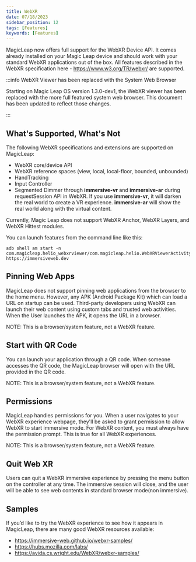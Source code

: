 ```yaml
---
title: WebXR
date: 07/18/2023
sidebar_position: 12
tags: [Features]
keywords: [Features]
---
```


MagicLeap now offers full support for the WebXR Device API. It comes already installed on your Magic Leap device and should work with your standard WebXR applications out of the box. All features described in the WebXR specification here - https://www.w3.org/TR/webxr/ are supported.

:::info WebXR Viewer has been replaced with the System Web Browser

Starting on Magic Leap OS version 1.3.0-dev1, the WebXR viewer has been replaced with the more full featured system web browser. This document has been updated to reflect those changes.

:::

## What's Supported, What's Not

The following WebXR specifications and extensions are supported on MagicLeap:
- WebXR core/device API 
- WebXR reference spaces (view, local, local-floor, bounded, unbounded)
- HandTracking
- Input Controller
- Segmented Dimmer through **immersive-vr** and **immersive-ar** during requestSession API in WebXR. If you use **immersive-vr**, it will darken the real world to create a VR experience. **immersive-ar** will show the real world along with the virtual content.

Currently, Magic Leap does not support WebXR Anchor, WebXR Layers, and WebXR Hittest modules.

You can launch features from the command line like this:

```shell
adb shell am start -n
com.magicleap.helio_webxrviewer/com.magicleap.helio.WebXRViewerActivity
https://immersiveweb.dev
```

## Pinning Web Apps

MagicLeap does not support pinning web applications from the browser to the home menu. However, any APK (Android Package Kit) which can load a URL on startup can be used. Third-party developers using WebXR can launch their web content using custom tabs and trusted web activities. When the User launches the APK, it opens the URL in a browser.

NOTE: This is a browser/system feature, not a WebXR feature.


## Start with QR Code

You can launch your application through a QR code. When someone accesses the QR code, the MagicLeap browser will open with the URL provided in the QR code.

NOTE: This is a browser/system feature, not a WebXR feature.


## Permissions 

MagicLeap handles permissions for you. When a user navigates to your WebXR experience webpage, they'll be asked to grant permission to allow WebXR to start immersive mode. For WebXR content, you must always have the permission prompt. This is true for all WebXR experiences.

NOTE: This is a browser/system feature, not a WebXR feature.


## Quit Web XR

Users can quit a WebXR immersive experience by pressing the menu button on the controller at any time. The immersive session will close, and the user will be able to see web contents in standard browser mode(non immersive).

## Samples

If you’d like to try the WebXR experience to see how it appears in MagicLeap, there are many good WebXR resources available:
- https://immersive-web.github.io/webxr-samples/
- https://hubs.mozilla.com/labs/
- https://avida.cs.wright.edu/WebXR/webxr-samples/

